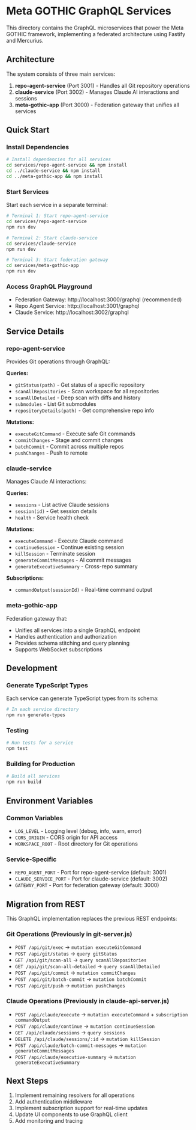 # Meta GOTHIC GraphQL Services

This directory contains the GraphQL microservices that power the Meta GOTHIC framework, implementing a federated architecture using Fastify and Mercurius.

## Architecture

The system consists of three main services:

1. **repo-agent-service** (Port 3001) - Handles all Git repository operations
2. **claude-service** (Port 3002) - Manages Claude AI interactions and sessions
3. **meta-gothic-app** (Port 3000) - Federation gateway that unifies all services

## Quick Start

### Install Dependencies

```bash
# Install dependencies for all services
cd services/repo-agent-service && npm install
cd ../claude-service && npm install
cd ../meta-gothic-app && npm install
```

### Start Services

Start each service in a separate terminal:

```bash
# Terminal 1: Start repo-agent-service
cd services/repo-agent-service
npm run dev

# Terminal 2: Start claude-service
cd services/claude-service
npm run dev

# Terminal 3: Start federation gateway
cd services/meta-gothic-app
npm run dev
```

### Access GraphQL Playground

- Federation Gateway: http://localhost:3000/graphql (recommended)
- Repo Agent Service: http://localhost:3001/graphql
- Claude Service: http://localhost:3002/graphql

## Service Details

### repo-agent-service

Provides Git operations through GraphQL:

**Queries:**
- `gitStatus(path)` - Get status of a specific repository
- `scanAllRepositories` - Scan workspace for all repositories
- `scanAllDetailed` - Deep scan with diffs and history
- `submodules` - List Git submodules
- `repositoryDetails(path)` - Get comprehensive repo info

**Mutations:**
- `executeGitCommand` - Execute safe Git commands
- `commitChanges` - Stage and commit changes
- `batchCommit` - Commit across multiple repos
- `pushChanges` - Push to remote

### claude-service

Manages Claude AI interactions:

**Queries:**
- `sessions` - List active Claude sessions
- `session(id)` - Get session details
- `health` - Service health check

**Mutations:**
- `executeCommand` - Execute Claude command
- `continueSession` - Continue existing session
- `killSession` - Terminate session
- `generateCommitMessages` - AI commit messages
- `generateExecutiveSummary` - Cross-repo summary

**Subscriptions:**
- `commandOutput(sessionId)` - Real-time command output

### meta-gothic-app

Federation gateway that:
- Unifies all services into a single GraphQL endpoint
- Handles authentication and authorization
- Provides schema stitching and query planning
- Supports WebSocket subscriptions

## Development

### Generate TypeScript Types

Each service can generate TypeScript types from its schema:

```bash
# In each service directory
npm run generate-types
```

### Testing

```bash
# Run tests for a service
npm test
```

### Building for Production

```bash
# Build all services
npm run build
```

## Environment Variables

### Common Variables
- `LOG_LEVEL` - Logging level (debug, info, warn, error)
- `CORS_ORIGIN` - CORS origin for API access
- `WORKSPACE_ROOT` - Root directory for Git operations

### Service-Specific
- `REPO_AGENT_PORT` - Port for repo-agent-service (default: 3001)
- `CLAUDE_SERVICE_PORT` - Port for claude-service (default: 3002)
- `GATEWAY_PORT` - Port for federation gateway (default: 3000)

## Migration from REST

This GraphQL implementation replaces the previous REST endpoints:

### Git Operations (Previously in git-server.js)
- `POST /api/git/exec` → `mutation executeGitCommand`
- `POST /api/git/status` → `query gitStatus`
- `GET /api/git/scan-all` → `query scanAllRepositories`
- `GET /api/git/scan-all-detailed` → `query scanAllDetailed`
- `POST /api/git/commit` → `mutation commitChanges`
- `POST /api/git/batch-commit` → `mutation batchCommit`
- `POST /api/git/push` → `mutation pushChanges`

### Claude Operations (Previously in claude-api-server.js)
- `POST /api/claude/execute` → `mutation executeCommand` + `subscription commandOutput`
- `POST /api/claude/continue` → `mutation continueSession`
- `GET /api/claude/sessions` → `query sessions`
- `DELETE /api/claude/sessions/:id` → `mutation killSession`
- `POST /api/claude/batch-commit-messages` → `mutation generateCommitMessages`
- `POST /api/claude/executive-summary` → `mutation generateExecutiveSummary`

## Next Steps

1. Implement remaining resolvers for all operations
2. Add authentication middleware
3. Implement subscription support for real-time updates
4. Update UI components to use GraphQL client
5. Add monitoring and tracing